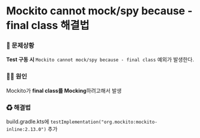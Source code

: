 # Mockito cannot mock/spy because - final class 해결법

### 🐛 문제상황

**Test 구동 시** `Mockito cannot mock/spy because - final class` 예외가 발생한다.

### 🏴‍☠️ 원인

Mockito가 **final class를 Mocking**하려고해서 발생

### ♻ 해결법

build.gradle.kts에 `testImplementation("org.mockito:mockito-inline:2.13.0")` 추가
